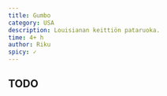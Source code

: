 ```yaml
---
title: Gumbo
category: USA
description: Louisianan keittiön pataruoka.
time: 4+ h
author: Riku
spicy: ✓
---
```


## TODO